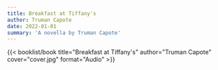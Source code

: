 ```yaml
---
title: Breakfast at Tiffany's
author: Truman Capote
date: 2022-01-01
summary: 'A novella by Truman Capote'
---
```


{{< booklist/book
title="Breakfast at Tiffany's"
author="Truman Capote"
cover="cover.jpg"
format="Audio" >}}
